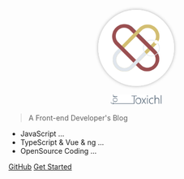 <p align="center">
  <a href="">
    <img width="150px" height="150px" alt="docsify" style="border-radius: 100px; box-shadow: 0px 0px 6px #aaa; background: #fff" src="./logo.svg">
  </a>
</p>

<p align="center">
  <a href="">
    <img width="100px" alt="docsify"  src="./for-tox.svg">
  </a>
</p>

> A Front-end Developer's Blog

- JavaScript ...
- TypeScript & Vue & ng ... 
- OpenSource Coding ... 

[GitHub](https://github.com/toxichl/FED-blog)
[Get Started](/README.md)

